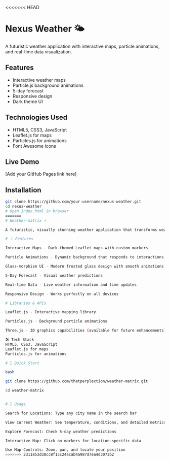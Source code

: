 <<<<<<< HEAD
# Nexus Weather 🌤️

A futuristic weather application with interactive maps, particle animations, and real-time data visualization.

## Features
- Interactive weather maps
- Particle.js background animations
- 5-day forecast
- Responsive design
- Dark theme UI

## Technologies Used
- HTML5, CSS3, JavaScript
- Leaflet.js for maps
- Particles.js for animations
- Font Awesome icons

## Live Demo
[Add your GitHub Pages link here]

## Installation
```bash
git clone https://github.com/your-username/nexus-weather.git
cd nexus-weather
# Open index.html in browser
=======
# Weather-matrix ⚡

A futuristic, visually stunning weather application that transforms weather forecasting into an immersive atmospheric experience. Built with cutting-edge web technologies and featuring interactive maps, particle animations, and real-time data visualization.

# ✨ Features

Interactive Maps - Dark-themed Leaflet maps with custom markers

Particle Animations - Dynamic background that responds to interactions

Glass-morphism UI - Modern frosted glass design with smooth animations

5-Day Forecast - Visual weather predictions

Real-time Data - Live weather information and time updates

Responsive Design - Works perfectly on all devices

# Libraries & APIs

Leaflet.js - Interactive mapping library

Particles.js - Background particle animations

Three.js - 3D graphics capabilities (available for future enhancements)

🛠️ Tech Stack
HTML5, CSS3, JavaScript
Leaflet.js for maps
Particles.js for animations

# 🚀 Quick Start

bash

git clone https://github.com/thatperplextion/weather-matrix.git

cd weather-matrix 


# 🎯 Usage

Search for Locations: Type any city name in the search bar

View Current Weather: See temperature, conditions, and detailed metrics

Explore Forecast: Check 5-day weather predictions

Interactive Map: Click on markers for location-specific data

Use Map Controls: Zoom, pan, and locate your position
>>>>>>> 2311853d38cc8f15c24acab4a987d7ea4d3073b2
